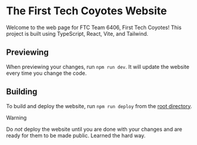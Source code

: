 # The First Tech Coyotes Website

Welcome to the web page for FTC Team 6406, First Tech Coyotes!
This project is built using TypeScript, React, Vite, and Tailwind.

## Previewing

When previewing your changes, run `npm run dev`. It will update the website every time you change the code.

## Building

To build and deploy the website, run `npm run deploy` from the [root directory](./).

> [!Warning]
> Do _not_ deploy the website until you are done with your changes and are ready for them to be made public.
> Learned the hard way.
